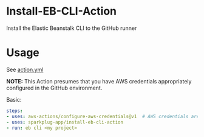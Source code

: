 # Install-EB-CLI-Action
Install the Elastic Beanstalk CLI to the GitHub runner

# Usage
See [action.yml](action.yml)

**NOTE:** This Action presumes that you have AWS credentials appropriately configured in the GitHub environment.

Basic:
```yaml
steps:
- uses: aws-actions/configure-aws-credentials@v1  # AWS credentials are expected to be set up
- uses: sparkplug-app/install-eb-cli-action
- run: eb cli <my project>
```